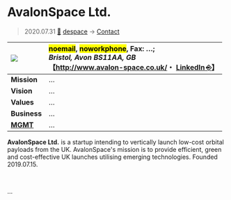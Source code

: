 # AvalonSpace Ltd.
> 2020.07.31 [🚀](../../../index/index.md) [despace](../index.md) → [Contact](../contact.md)

|[![](../f/contact/a/avalonspace_logo1_thumb.webp)](../f/contact/a/avalonspace_logo1.webp)|<mark>noemail</mark>, <mark>noworkphone</mark>, Fax: …;<br> *Bristol, Avon BS11AA, GB*<br> 【<http://www.avalon-space.co.uk/>・ [LinkedIn ⎆](https://www.linkedin.com/company/avalonspace/)】|
|:-|:-|
|**Mission**|…|
|**Vision**|…|
|**Values**|…|
|**Business**|…|
|**[MGMT](../mgmt.md)**|…|

**AvalonSpace Ltd.** is a startup intending to vertically launch low-cost orbital payloads from the UK. AvalonSpace's mission is to provide efficient, green and cost-effective UK launches utilising emerging technologies. Founded 2019.07.15.

<p style="page-break-after:always"> </p>

…

